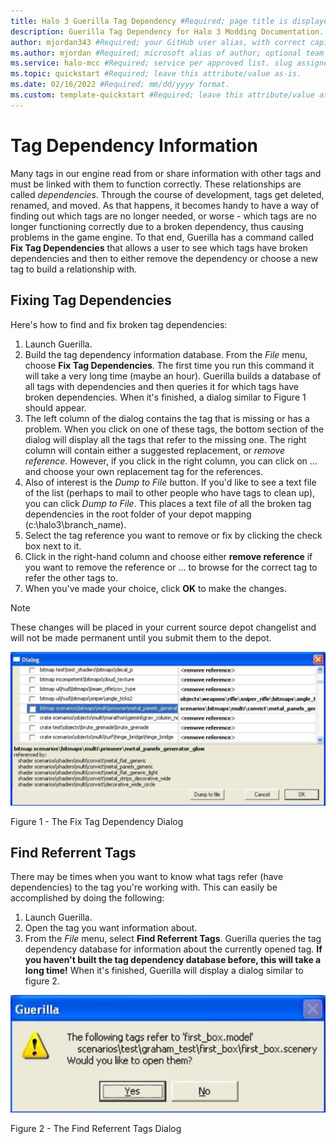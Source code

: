 ```yaml
---
title: Halo 3 Guerilla Tag Dependency #Required; page title is displayed in search results. Include the brand.
description: Guerilla Tag Dependency for Halo 3 Modding Documentation. #Required; article description that is displayed in search results. 
author: mjordan343 #Required; your GitHub user alias, with correct capitalization.
ms.author: mjordan #Required; microsoft alias of author; optional team alias.
ms.service: halo-mcc #Required; service per approved list. slug assigned by ACOM.
ms.topic: quickstart #Required; leave this attribute/value as-is.
ms.date: 02/16/2022 #Required; mm/dd/yyyy format.
ms.custom: template-quickstart #Required; leave this attribute/value as-is.
---
```


# Tag Dependency Information

Many tags in our engine read from or share information with other tags and must be linked with them to function correctly. These relationships are called *dependencies*. Through the course of development, tags get deleted, renamed, and moved. As that happens, it becomes handy to have a way of finding out which tags are no longer needed, or worse - which tags are no longer functioning correctly due to a broken dependency, thus causing problems in the game engine. To that end, Guerilla has a command called **Fix Tag Dependencies** that allows a user to see which tags have broken dependencies and then to either remove the dependency or choose a new tag to build a relationship with.

## Fixing Tag Dependencies

Here's how to find and fix broken tag dependencies:

1. Launch Guerilla.
1. Build the tag dependency information database. From the *File* menu, choose **Fix Tag Dependencies**. The first time you run this command it will take a very long time (maybe an hour). Guerilla builds a database of all tags with dependencies and then queries it for which tags have broken dependencies. When it's finished, a dialog similar to Figure 1 should appear.
1. The left column of the dialog contains the tag that is missing or has a problem. When you click on one of these tags, the bottom section of the dialog will display all the tags that refer to the missing one. The right column will contain either a suggested replacement, or *remove reference*. However, if you click in the right column, you can click on ... and choose your own replacement tag for the references.
1. Also of interest is the *Dump to File* button. If you'd like to see a text file of the list (perhaps to mail to other people who have tags to clean up), you can click *Dump to File*. This places a text file of all the broken tag dependencies in the root folder of your depot mapping (c:\halo3\branch_name).
1. Select the tag reference you want to remove or fix by clicking the check box next to it.
1. Click in the right-hand column and choose either **remove reference** if you want to remove the reference or ... to browse for the correct tag to refer the other tags to.
1. When you've made your choice, click **OK** to make the changes.

> [!NOTE]
> These changes will be placed in your current source depot changelist and will not be made permanent until you submit them to the depot.

![View of the Fix Tag Dependency dialog box which shows all tag dependency issues and buttons for dumping to a file, cancel, or OK](./media/H3_Guerrilla_TagDependencyDialog.png)

Figure 1 - The Fix Tag Dependency Dialog

## Find Referrent Tags

There may be times when you want to know what tags refer (have dependencies) to the tag you're working with. This can easily be accomplished by doing the following:

1. Launch Guerilla.
1. Open the tag you want information about.
1. From the *File* menu, select **Find Referrent Tags**. Guerilla queries the tag dependency database for information about the currently opened tag. **If you haven't built the tag dependency database before, this will take a long time!** When it's finished, Guerilla will display a dialog similar to figure 2.

![View of the Find Referrent Tags dialog with text asking if you like to open the references and buttons for Yes or No](./media/H3_Guerrilla_ReferrentTags.png)

Figure 2 - The Find Referrent Tags Dialog
